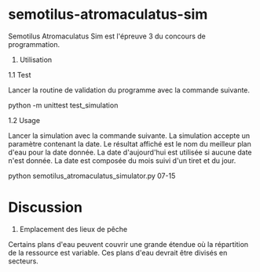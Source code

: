 semotilus-atromaculatus-sim
===========================

Semotilus Atromaculatus Sim est l'épreuve 3 du concours de programmation.

1. Utilisation

1.1 Test

Lancer la routine de validation du programme avec la commande suivante.

python -m unittest test_simulation

1.2 Usage

Lancer la simulation avec la commande suivante. La simulation accepte un
paramètre contenant la date. Le résultat affiché est le nom du meilleur plan
d'eau pour la date donnée. La date d'aujourd'hui est utilisée si aucune date
n'est donnée. La date est composée du mois suivi d'un tiret et du jour.

python semotilus_atromaculatus_simulator.py 07-15

Discussion
==========

1. Emplacement des lieux de pêche

Certains plans d'eau peuvent couvrir une grande étendue où la répartition de
la ressource est variable. Ces plans d'eau devrait être divisés en secteurs.
